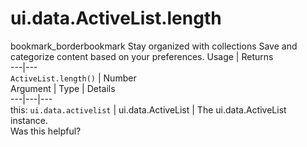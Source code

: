  
#  ui.data.ActiveList.length
bookmark_borderbookmark Stay organized with collections  Save and categorize content based on your preferences.
Usage | Returns  
---|---  
`ActiveList.length()` | Number  
Argument | Type | Details  
---|---|---  
this: `ui.data.activelist` | ui.data.ActiveList | The ui.data.ActiveList instance.  
Was this helpful?
